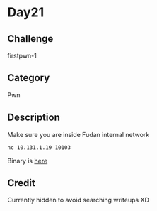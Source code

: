 # Day21

## Challenge
firstpwn-1

## Category
Pwn

## Description
Make sure you are inside Fudan internal network
```
nc 10.131.1.19 10103
```
Binary is [here](./pwn)

## Credit
Currently hidden to avoid searching writeups XD